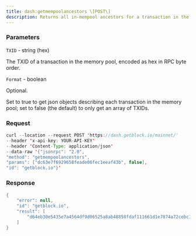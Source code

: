 ```yaml
---
title: dash:getmempoolancestors \[POST\]
description: Returns all in-mempool ancestors for a transaction in the mempool.
---
```


### Parameters


`TXID` - string (hex)

The TXID of a transaction in the memory pool, encoded as hex in RPC byte
order.

`Format` - boolean

Optional.

Set to true to get json objects describing each transaction in the
memory pool; set to false (the default) to only get an array of TXIDs.

### Request

``` java
curl --location --request POST 'https://dash.getblock.io/mainnet/' 
--header 'x-api-key: YOUR-API-KEY' 
--header 'Content-Type: application/json' 
--data-raw '{"jsonrpc": "2.0",
"method": "getmempoolancestors",
"params": ["dc63e7f6929658feade06fec1eeaf43b", false],
"id": "getblock.io"}'
```

###  Response

``` java
{
    "error": null,
    "id": "getblock.io",
    "result": [
        "d64eb30e5435e7a4564df9d06525a8ab48858fdaf111661d1e7874a72cebc132"
    ]
}
```

